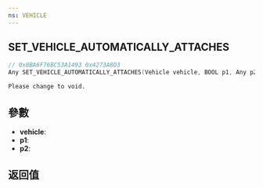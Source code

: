 ```yaml
---
ns: VEHICLE
---
```

## SET_VEHICLE_AUTOMATICALLY_ATTACHES

```c
// 0x8BA6F76BC53A1493 0x4273A8D3
Any SET_VEHICLE_AUTOMATICALLY_ATTACHES(Vehicle vehicle, BOOL p1, Any p2);
```

```
Please change to void.  
```

## 參數
* **vehicle**: 
* **p1**: 
* **p2**: 

## 返回值
